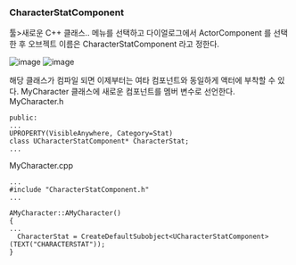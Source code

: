 ### CharacterStatComponent

툴>새로운 C++ 클래스.. 메뉴를 선택하고 다이얼로그에서 ActorComponent 를 선택한 후 오브젝트 이름은 CharacterStatComponent 라고 정한다.

![image](https://user-images.githubusercontent.com/29656900/186672608-1475078c-90ae-452d-8944-11469d6f8900.png)
![image](https://user-images.githubusercontent.com/29656900/186673296-93ba47b4-04e6-4577-aa29-b2ebfd615f35.png)


해당 클래스가 컴파일 되면 이제부터는 여타 컴포넌트와 동일하게 액터에 부착할 수 있다. MyCharacter 클래스에 새로운 컴포넌트를 멤버 변수로 선언한다.
MyCharacter.h
```
public:
...
UPROPERTY(VisibleAnywhere, Category=Stat)
class UCharacterStatComponent* CharacterStat;
...
```
MyCharacter.cpp
```
...
#include "CharacterStatComponent.h"
...

AMyCharacter::AMyCharacter()
{
...
  CharacterStat = CreateDefaultSubobject<UCharacterStatComponent>(TEXT("CHARACTERSTAT"));
}
